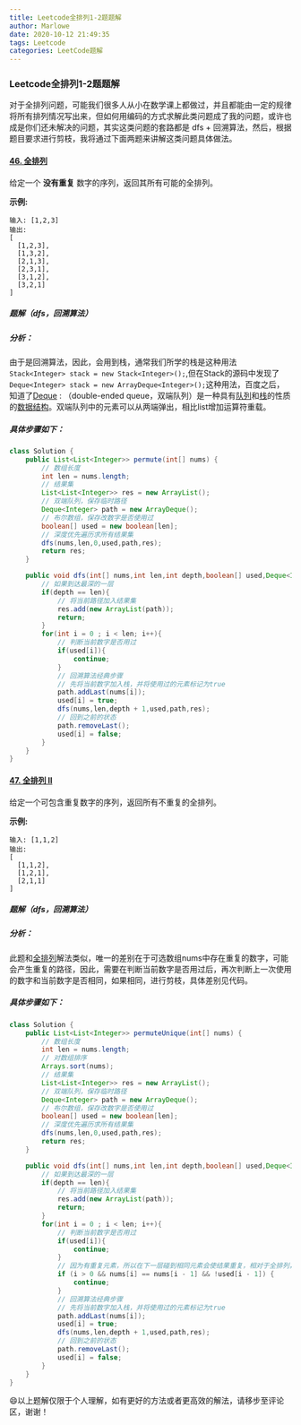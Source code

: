 ```yaml
---
title: Leetcode全排列1-2题题解
author: Marlowe
date: 2020-10-12 21:49:35
tags: Leetcode
categories: LeetCode题解
---
```


### Leetcode全排列1-2题题解

对于全排列问题，可能我们很多人从小在数学课上都做过，并且都能由一定的规律将所有排列情况写出来，但如何用编码的方式求解此类问题成了我的问题，或许也成是你们还未解决的问题，其实这类问题的套路都是 dfs + 回溯算法，然后，根据题目要求进行剪枝，我将通过下面两题来讲解这类问题具体做法。

#### [46. 全排列](https://leetcode-cn.com/problems/permutations/)

给定一个 **没有重复** 数字的序列，返回其所有可能的全排列。

**示例:**

```
输入: [1,2,3]
输出:
[
  [1,2,3],
  [1,3,2],
  [2,1,3],
  [2,3,1],
  [3,1,2],
  [3,2,1]
]
```

##### 题解（dfs，回溯算法）

##### 分析：

由于是回溯算法，因此，会用到栈，通常我们所学的栈是这种用法 `Stack<Integer> stack = new Stack<Integer>();`,但在Stack的源码中发现了`Deque<Integer> stack = new ArrayDeque<Integer>();`这种用法，百度之后，知道了[Deque](https://baike.baidu.com/item/deque/849385?fr=aladdin) : （double-ended queue，双端队列）是一种具有[队列](https://baike.baidu.com/item/队列/14580481)和[栈](https://baike.baidu.com/item/栈/12808149)的性质的[数据结构](https://baike.baidu.com/item/数据结构/1450)。双端队列中的元素可以从两端弹出，相比list增加运算符重载。 

##### 具体步骤如下：

```java
class Solution {
    public List<List<Integer>> permute(int[] nums) {
        // 数组长度
        int len = nums.length;
        // 结果集
        List<List<Integer>> res = new ArrayList();
        // 双端队列，保存临时路径
        Deque<Integer> path = new ArrayDeque();
        // 布尔数组，保存改数字是否使用过
        boolean[] used = new boolean[len];
        // 深度优先遍历求所有结果集
        dfs(nums,len,0,used,path,res);
        return res;
    }

    public void dfs(int[] nums,int len,int depth,boolean[] used,Deque<Integer> path,List<List<Integer>> res){
        // 如果到达最深的一层
        if(depth == len){
            // 将当前路径加入结果集
            res.add(new ArrayList(path));
            return;
        }
        for(int i = 0 ; i < len; i++){
            // 判断当前数字是否用过
            if(used[i]){
                continue;
            }
            // 回溯算法经典步骤
            // 先将当前数字加入栈，并将使用过的元素标记为true
            path.addLast(nums[i]);
            used[i] = true;
            dfs(nums,len,depth + 1,used,path,res);
            // 回到之前的状态
            path.removeLast();
            used[i] = false;
        }
    }
}
```

#### [47. 全排列 II](https://leetcode-cn.com/problems/permutations-ii/)

给定一个可包含重复数字的序列，返回所有不重复的全排列。

**示例:**

```
输入: [1,1,2]
输出:
[
  [1,1,2],
  [1,2,1],
  [2,1,1]
]
```

##### 题解（dfs，回溯算法）

##### 分析：

此题和[全排列](https://leetcode-cn.com/problems/permutations/)解法类似，唯一的差别在于可选数组nums中存在重复的数字，可能会产生重复的路径，因此，需要在判断当前数字是否用过后，再次判断上一次使用的数字和当前数字是否相同，如果相同，进行剪枝，具体差别见代码。

##### 具体步骤如下：

```java
class Solution {
    public List<List<Integer>> permuteUnique(int[] nums) {
        // 数组长度
        int len = nums.length;
        // 对数组排序
        Arrays.sort(nums);
        // 结果集
        List<List<Integer>> res = new ArrayList();
        // 双端队列，保存临时路径
        Deque<Integer> path = new ArrayDeque();
        // 布尔数组，保存改数字是否使用过
        boolean[] used = new boolean[len];
        // 深度优先遍历求所有结果集
        dfs(nums,len,0,used,path,res);
        return res;
    }

    public void dfs(int[] nums,int len,int depth,boolean[] used,Deque<Integer> path,List<List<Integer>> res){
        // 如果到达最深的一层
        if(depth == len){
            // 将当前路径加入结果集
            res.add(new ArrayList(path));
            return;
        }
        for(int i = 0 ; i < len; i++){
            // 判断当前数字是否用过
            if(used[i]){
                continue;
            }
            // 因为有重复元素，所以在下一层碰到相同元素会使结果重复，相对于全排列，进一步剪枝
            if (i > 0 && nums[i] == nums[i - 1] && !used[i - 1]) {
                continue;
            }
            // 回溯算法经典步骤
            // 先将当前数字加入栈，并将使用过的元素标记为true
            path.addLast(nums[i]);
            used[i] = true;
            dfs(nums,len,depth + 1,used,path,res);
            // 回到之前的状态
            path.removeLast();
            used[i] = false;
        }
    }
}
```

:smile:以上题解仅限于个人理解，如有更好的方法或者更高效的解法，请移步至评论区，谢谢！


